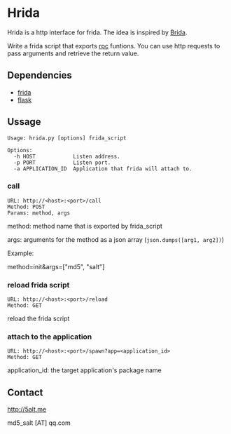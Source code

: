 # Hrida
Hrida is a http interface for frida. The idea is inspired by [Brida](https://github.com/federicodotta/Brida/).

Write a frida script that exports [rpc](https://www.frida.re/docs/javascript-api/#rpc) funtions. You can use http requests to pass arguments and retrieve the return value.


## Dependencies
* [frida](https://www.frida.re/)
* [flask](http://flask.pocoo.org/docs/)

## Ussage
```
Usage: hrida.py [options] frida_script

Options:
  -h HOST            Listen address.
  -p PORT            Listen port.
  -a APPLICATION_ID  Application that frida will attach to.
```

### call
```
URL: http://<host>:<port>/call
Method: POST
Params: method, args
```

method: method name that is exported by frida_script

args: arguments for the method as a json array (`json.dumps([arg1, arg2])`)

Example:

method=init&args=["md5", "salt"]

### reload frida script
```
URL: http://<host>:<port>/reload
Method: GET
```

reload the frida script

### attach to the application
```
URL: http://<host>:<port>/spawn?app=<application_id>
Method: GET
```

application_id: the target application's package name

## Contact

http://5alt.me

md5_salt [AT] qq.com